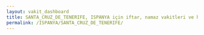 ```yaml
---
layout: vakit_dashboard
title: SANTA_CRUZ_DE_TENERIFE, ISPANYA için iftar, namaz vakitleri ve hava durumu - ilçe/eyalet seç
permalink: /ISPANYA/SANTA_CRUZ_DE_TENERIFE/
---
```


<script type="text/javascript">
  var GLOBAL_COUNTRY = 'ISPANYA';
  var GLOBAL_CITY = 'SANTA_CRUZ_DE_TENERIFE';
  var GLOBAL_STATE = '';
  var lat = 72;
  var lon = 21;
</script>
